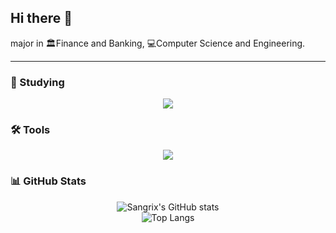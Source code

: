 ## Hi there 👋

major in 🏛️Finance and Banking, 💻Computer Science and Engineering.


---
### 📖 Studying
<p align="center">
  <a href="https://skillicons.dev">
    <img src="https://skillicons.dev/icons?i=linux,githubactions,docker,nginx" />
  </a>
</p>

### 🛠️ Tools
<p align="center">
  <a href="https://skillicons.dev">
    <img src="https://skillicons.dev/icons?i=mysql,postgres,r,spring" />
  </a>
</p>

### 📊 GitHub Stats

<p align="center">
  <img src="https://github-readme-stats.vercel.app/api?username=Sangrix&count_private=true&show_icons=true&theme=onedark&card_width=450" alt="Sangrix's GitHub stats" />
  <br>
  <img src="https://github-readme-stats.vercel.app/api/top-langs/?username=Sangrix&theme=onedark&layout=compact&card_width=450&langs_count=6" alt="Top Langs" />
</p>





<!--
**Sangrix/Sangrix** is a ✨ _special_ ✨ repository because its `README.md` (this file) appears on your GitHub profile.

Here are some ideas to get you started:

- 🔭 I’m currently working on ...
- 🌱 I’m currently learning ...
- 👯 I’m looking to collaborate on ...
- 🤔 I’m looking for help with ...
- 💬 Ask me about ...
- 📫 How to reach me: ...
- 😄 Pronouns: ...
- ⚡ Fun fact: ...
-->
